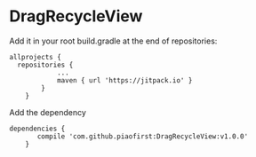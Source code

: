 # DragRecycleView
Add it in your root build.gradle at the end of repositories:
```
allprojects {
  repositories {
			...
			maven { url 'https://jitpack.io' }
		}
	}
```
Add the dependency
```
dependencies {
	   compile 'com.github.piaofirst:DragRecycleView:v1.0.0'
	}
```
